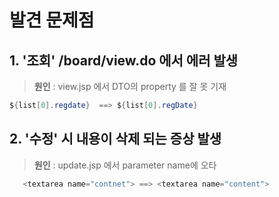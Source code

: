 # 발견 문제점
## 1. '조회' /board/view.do 에서 에러 발생

> **원인** : view.jsp 에서 DTO의 property 를 잘 못 기재

```java
${list[0].regdate}  ==> ${list[0].regDate}

```


## 2. '수정' 시 내용이 삭제 되는 증상 발생
> **원인** : update.jsp 에서 parameter name에 오타

```java
   <textarea name="contnet"> ==> <textarea name="content">
```